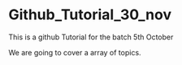 # Github_Tutorial_30_nov
 This is a github Tutorial for the batch 5th October

 We are going to cover a array of topics.
